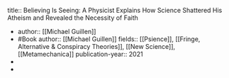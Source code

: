 title:: Believing Is Seeing: A Physicist Explains How Science Shattered His Atheism and Revealed the Necessity of Faith

- author:: [[Michael Guillen]]
- #Book
  author:: [[Michael Guillen]] 
  fields:: [[Psience]], [[Fringe, Alternative & Conspiracy Theories]], [[New Science]], [[Metamechanica]] 
  publication-year:: 2021
-
-